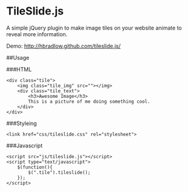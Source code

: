 TileSlide.js
============

A simple jQuery plugin to make image tiles on your website animate to reveal more information.

Demo: http://hbradlow.github.com/tileslide.js/

##Usage

###HTML

    <div class="tile">
        <img class="tile_img" src=""></img>
        <div class="tile_text">
            <h3>Awesome Image</h3>
            This is a picture of me doing something cool.
        </div>
    </div>

###Styleing

    <link href="css/tileslide.css" rel="stylesheet">
    
###Javascript

    <script src="js/tileslide.js"></script>
    <script type="text/javascript">
        $(function(){
            $(".tile").tileslide();
        });
    </script>
